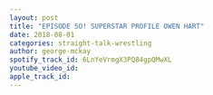 ```yaml
---
layout: post
title: "EPISODE 5O! SUPERSTAR PROFILE OWEN HART"
date: 2018-08-01
categories: straight-talk-wrestling
author: george-mckay
spotify_track_id: 6LnYeVrmgX3PQ84gpQMwXL
youtube_video_id: 
apple_track_id: 
---
```

